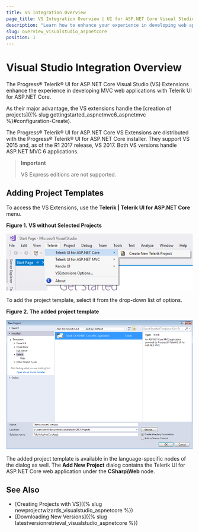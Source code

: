 ```yaml
---
title: VS Integration Overview
page_title: VS Integration Overview | UI for ASP.NET Core Visual Studio Integration
description: "Learn how to enhance your experience in developing web applications with Progress&reg; Telerik&reg; UI for ASP.NET Core."
slug: overview_visualstudio_aspnetcore
position: 1
---
```


# Visual Studio Integration Overview

The Progress&reg; Telerik&reg; UI for ASP.NET Core Visual Studio (VS) Extensions enhance the experience in developing MVC web applications with Telerik UI for ASP.NET Core.

As their major advantage, the VS extensions handle the [creation of projects]({% slug gettingstarted_aspnetmvc6_aspnetmvc %}#configuration-Create).

The Progress&reg; Telerik&reg; UI for ASP.NET Core VS Extensions are distributed with the Progress&reg; Telerik&reg; UI for ASP.NET Core installer. They support VS 2015 and, as of the R1 2017 release, VS 2017. Both VS versions handle ASP.NET MVC 6 applications.

> **Important**
>
> VS Express editions are not supported.

## Adding Project Templates

To access the VS Extensions, use the **Telerik | Telerik UI for ASP.NET Core** menu.

**Figure 1. VS without Selected Projects**

![Create Menu](images/create-project-core.png)

To add the project template, select it from the drop-down list of options.

**Figure 2. The added project template**

![Project Templates](images/project-template-core.png)

The added project template is available in the language-specific nodes of the dialog as well. The **Add New Project** dialog contains the Telerik UI for ASP.NET Core web application under the **CSharp\Web** node.

## See Also

* [Creating Projects with VS]({% slug newprojectwizards_visualstudio_aspnetcore %})
* [Downloading New Versions]({% slug latestversionretrieval_visualstudio_aspnetcore %})
